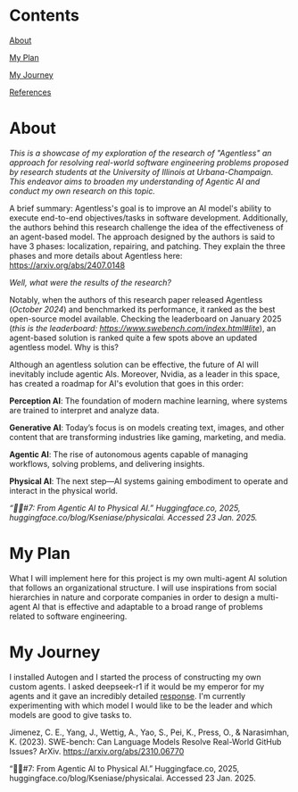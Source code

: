 # Contents
<a href="https://github.com/IrvinBarham1/Agentic-Artifical-Intelligence?tab=readme-ov-file#about">About</a>

<a href="https://github.com/IrvinBarham1/Agentic-Artifical-Intelligence?tab=readme-ov-file#my-plan">My Plan</a> 

<a href="https://github.com/IrvinBarham1/Agentic-Artifical-Intelligence?tab=readme-ov-file#my-journey">My Journey</a> 

<a href="https://github.com/IrvinBarham1/Agentic-Artifical-Intelligence?tab=readme-ov-file#references">References</a>

# About
*This is a showcase of my exploration of the research of "Agentless" an approach for resolving real-world software engineering problems proposed by research students at the University of Illinois at Urbana-Champaign. This endeavor aims to broaden my understanding of Agentic AI and conduct my own research on this topic.*

A brief summary: Agentless's goal is to improve an AI model's ability to execute end-to-end objectives/tasks in software development. Additionally, the authors behind this research challenge the idea of the effectiveness of an agent-based model. The approach designed by the authors is said to have 3 phases: localization, repairing, and patching. They explain the three phases and more details about Agentless here: https://arxiv.org/abs/2407.0148

*Well, what were the results of the research?*

Notably, when the authors of this research paper released Agentless (*October 2024*) and benchmarked its performance, it ranked as the best open-source model available. Checking the leaderboard on January 2025 (*this is the leaderboard: https://www.swebench.com/index.html#lite*), an agent-based solution is ranked quite a few spots above an updated agentless model. Why is this?

Although an agentless solution can be effective, the future of AI will inevitably include agentic AIs. Moreover, Nvidia, as a leader in this space, has created a roadmap for AI's evolution that goes in this order:

**Perception AI**: The foundation of modern machine learning, where systems are trained to interpret and analyze data.

**Generative AI**: Today’s focus is on models creating text, images, and other content that are transforming industries like gaming, marketing, and media.

**Agentic AI**: The rise of autonomous agents capable of managing workflows, solving problems, and delivering insights.

**Physical AI**: The next step—AI systems gaining embodiment to operate and interact in the physical world.

*“🦸🏻#7: From Agentic AI to Physical AI.” Huggingface.co, 2025, huggingface.co/blog/Kseniase/physicalai. Accessed 23 Jan. 2025.*
# My Plan

What I will implement here for this project is my own multi-agent AI solution that follows an organizational structure. I will use inspirations from social hierarchies in nature and corporate companies in order to design a multi-agent AI that is effective and adaptable to a broad range of problems related to software engineering. 

# My Journey
I installed Autogen and I started the process of constructing my own custom agents. I asked deepseek-r1 if it would be my emperor for my agents and it gave an incredibly detailed <a href="https://github.com/IrvinBarham1/Agentic-Artifical-Intelligence/blob/main/deepseek-r1.8b-llama-distill-fp16_Response%20to%20Emperor.pdf
">response</a>. I'm currently experimenting with which model I would like to be the leader and which models are good to give tasks to.

Jimenez, C. E., Yang, J., Wettig, A., Yao, S., Pei, K., Press, O., & Narasimhan, K. (2023). SWE-bench: Can Language Models Resolve Real-World GitHub Issues? ArXiv. https://arxiv.org/abs/2310.06770

“🦸🏻#7: From Agentic AI to Physical AI.” Huggingface.co, 2025, huggingface.co/blog/Kseniase/physicalai. Accessed 23 Jan. 2025.
